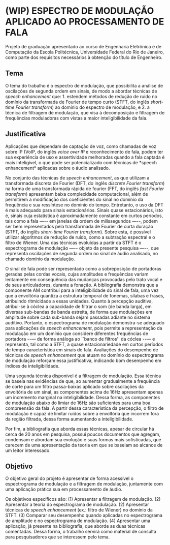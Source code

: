 # (WIP) ESPECTRO DE MODULAÇÃO APLICADO AO PROCESSAMENTO DE FALA 
 Projeto de graduação apresentado ao curso de Engenharia Eletrônica e de Computação da Escola Politécnica, Universidade Federal do Rio de Janeiro, como parte dos requisitos necessários à obtenção do título de Engenheiro.
## Tema
O tema do trabalho é o espectro de modulação, que possibilita a
 análise de oscilações de segunda ordem em sinais, de modo a abordar técnicas de
  *speech enhancement* que: 1. estendem métodos de redução de ruído no
 domínio da transformada de Fourier de tempo curto (STFT, do inglês
 *short-time Fourier transform*) ao domínio do espectro de modulação, e
 2. a técnica de filtragem de modulação, que visa à
 decomposição e filtragem de frequências moduladoras com vistas a maior
 inteligibilidade da fala.
 

## Justificativa

Aplicações que dependam de captação de voz, como chamadas de voz sobre IP (VoIP,
 do inglês *voice over IP* e reconhecimento de fala, podem ter sua
 experiência de uso e assertividade melhoradas quando a fala captada é mais
 inteligível, o que pode ser potencializado com técnicas de \*speech
 enhancement* aplicadas sobre o áudio analisado.

No conjunto das técnicas de *speech enhancement*, as que utilizam a
transformada discreta de Fourier (DFT, do inglês *discrete Fourier
transform*) na forma de uma transformada rápida de fourier (FFT, do inglês
*fast Fourier transform*) apresentam baixa complexidade computacional,
além de permitirem a modificação dos coeficientes do sinal no domínio da
frequência e sua ressíntese no domínio do tempo. Entretanto, o uso da DFT é mais
adequado para sinais estacionários. Sinais quase estacionários, isto é, sinais
cuja estatística é aproximadamente constante em curtos períodos, tais como a
fala —-- em janelas da ordem de milissegundos —--, podem ser bem representados
pela transformada de Fourier de curta duração (STFT, do inglês
*short-time Fourier transform*). Sobre esta, é possível utilizar
algoritmos de redução de ruído, como a subtração espectral e o filtro de
Wiener. Uma das técnicas evoluídas a partir da STFT é o
espectrograma de modulação —-- objeto da presente pesquisa —--, que representa
oscilações de segunda ordem no sinal de áudio analisado, no chamado domínio da
modulação.

O sinal de fala pode ser representado como a sobreposição de portadoras geradas
pelas cordas vocais, cujas amplitudes e frequências variam lentamente em
consequência das mudanças provocadas pelo trato vocal e de seus articuladores,
durante a fonação. A bibliografia demonstra que a componente AM contribui para a
inteligibilidade do sinal de fala, uma vez que a envoltória quantiza a estrutura
temporal de fonemas, sílabas e frases, atribuindo ritmicidade a essas
unidades. Quanto à percepção auditiva, atribui-se
à cóclea a capacidade de filtrar o som (de banda larga), em diversas sub-bandas
de banda estreita, de forma que modulações em amplitude sobre cada sub-banda
sejam passadas adiante no sistema auditivo. Portanto, o espectrograma de
modulação demonstra-se adequado para aplicações de *speech enhancement*,
pois permite a representação da modulação em um domínio que considere diferentes
frequências de portadora --— de forma análoga ao ``banco de filtros'' da cóclea
--— e representa, tal como a STFT, a quase estacionariedade em curtos períodos
de tempo característica em sinais de fala. Avaliações do desempenho de técnicas
de *speech enhancement* que atuam no domínio do espectrograma de
modulação reforçam essa justificativa, indicando bom desempenho em índices de
inteligibilidade.

Uma segunda técnica disponível é a filtragem de modulação. Essa
técnica se baseia nas evidências de que, ao aumentar gradualmente a frequência
de corte para um filtro passa-baixas aplicado sobre oscilações da envoltória de
um sinal, as componentes acima de 16Hz apresentam apenas um incremento marginal
na inteligibilidade. Dessa forma, as componentes de
modulação abaixo do limiar de 16Hz são suficientes para uma boa compreensão da
fala. A partir dessa característica da percepção, o filtro de modulação é capaz
de limitar ruídos sobre a envoltória que incorrem fora da região filtrada, dessa
forma aumentando a inteligibilidade.


Por fim, a bibliografia que aborda essas técnicas, apesar de circular há cerca
de 20 anos em pesquisa, possui poucos documentos que agregam, condensam e
abordam sua evolução e suas formas mais sofisticadas, que carecem de uma
apresentação da teoria em que se baseiam ao alcance de um leitor
interessado.

## Objetivo

O objetivo geral do projeto é apresentar de forma acessível o espectrograma de
modulação e a filtragem de modulação, juntamente com uma aplicação prática sua
em processamento de áudio. 

Os objetivos específicos são: (1) Apresentar a filtragem de modulação. (2)
Apresentar a teoria do espectrograma de modulação. (2) Apresentar técnicas de
*speech enhancement* (ex.: filtro de Wiener) no domínio da STFT. (3)
Comparar seu desempenho quando aplicadas no espectrograma de amplitude e no
espectrograma de modulação. (4) Apresentar uma aplicação, já presente na
bibliografia, que aborde as duas técnicas comentadas. Dessa forma, o trabalho
servirá como material de consulta para pesquisadores que se interessem pelo
tema.
